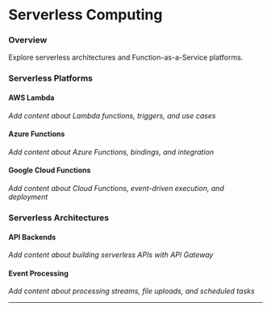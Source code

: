 # Serverless Computing

### Overview

Explore serverless architectures and Function-as-a-Service platforms.

### Serverless Platforms

#### AWS Lambda
*Add content about Lambda functions, triggers, and use cases*

#### Azure Functions
*Add content about Azure Functions, bindings, and integration*

#### Google Cloud Functions
*Add content about Cloud Functions, event-driven execution, and deployment*

### Serverless Architectures

#### API Backends
*Add content about building serverless APIs with API Gateway*

#### Event Processing
*Add content about processing streams, file uploads, and scheduled tasks*

---
